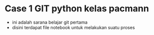 # Case 1 GIT python kelas pacmann

- ini adalah sarana belajar git pertama
- disini terdapat file notebook untuk melakukan suatu proses

